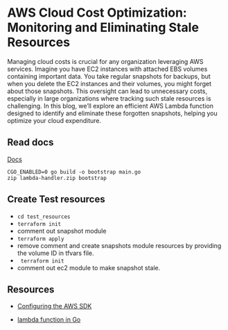 # AWS Cloud Cost Optimization: Monitoring and Eliminating Stale Resources

Managing cloud costs is crucial for any organization leveraging AWS services. Imagine you have EC2 instances with attached EBS volumes containing important data. You take regular snapshots for backups, but when you delete the EC2 instances and their volumes, you might forget about those snapshots. This oversight can lead to unnecessary costs, especially in large organizations where tracking such stale resources is challenging. In this blog, we’ll explore an efficient AWS Lambda function designed to identify and eliminate these forgotten snapshots, helping you optimize your cloud expenditure.

## Read docs 
[Docs](https://harisheoran.xyz/projects/cloud_optimization/)

```
CGO_ENABLED=0 go build -o bootstrap main.go
zip lambda-handler.zip bootstrap
```

## Create Test resources
- ```cd test_resources```   
- ``` terraform init ```
- comment out snapshot module
- ``` terraform apply ```
- remove comment and create snapshots module resources by providing the volume ID in tfvars file.
- ``` terraform init```
- comment out ec2 module to make snapshot stale.


## Resources
- [Configuring the AWS SDK](https://aws.github.io/aws-sdk-go-v2/docs/configuring-sdk/#loading-aws-shared-configuration)

- [lambda function in Go](https://github.com/aws/aws-lambda-go)
